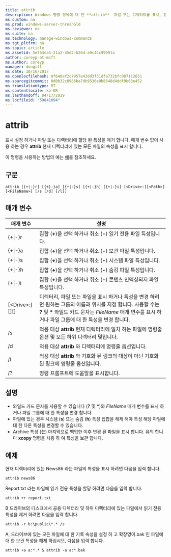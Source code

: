 ```yaml
---
title: attrib
description: Windows 명령 항목에 대 한 **attrib** -파일 또는 디렉터리를 표시, 집합 또는 제거 특성에 할당 합니다.
ms.custom: na
ms.prod: windows-server-threshold
ms.reviewer: na
ms.suite: na
ms.technology: manage-windows-commands
ms.tgt_pltfrm: na
ms.topic: article
ms.assetid: 5e763ca5-21a2-45d2-b26d-a9c44c99091a
author: coreyp-at-msft
ms.author: coreyp
manager: dongill
ms.date: 10/16/2017
ms.openlocfilehash: 0f640af2c7957e43dd3f31dfa732bfc887112651
ms.sourcegitcommit: 0d0b32c8986ba7db9536e0b8648d4ddf9b03e452
ms.translationtype: MT
ms.contentlocale: ko-KR
ms.lasthandoff: 04/17/2019
ms.locfileid: "59841094"
---
```

# <a name="attrib"></a>attrib



표시 설정 하거나 파일 또는 디렉터리에 할당 된 특성을 제거 합니다. 매개 변수 없이 사용 하는 경우 **attrib** 현재 디렉터리에 있는 모든 파일의 속성을 표시 합니다.

이 명령을 사용하는 방법의 예는 [예](#BKMK_examples)를 참조하세요.

## <a name="syntax"></a>구문

```
attrib [{+|-}r] [{+|-}a] [{+|-}s] [{+|-}h] [{+|-}i] [<Drive>:][<Path>][<FileName>] [/s [/d] [/l]]
```

## <a name="parameters"></a>매개 변수

|매개 변수|설명|
|---------|-----------|
|{+\|-}r|집합 (**+**)을 선택 하거나 취소 (**-**) 읽기 전용 파일 특성입니다.|
|{+\|-}a|집합 (**+**)을 선택 하거나 취소 (**-**) 보관 파일 특성입니다.|
|{+\|-}s|집합 (**+**)을 선택 하거나 취소 (**-**) 시스템 파일 특성입니다.|
|{+\|-}h|집합 (**+**)을 선택 하거나 취소 (**-**) 숨김 파일 특성입니다.|
|{+\|-}i|집합 (**+**)을 선택 하거나 취소 (**-**) 콘텐츠 인덱싱되지 파일 특성입니다.|
|[\<Drive>:][<Path>][<FileName>]|디렉터리, 파일 또는 파일을 표시 하거나 특성을 변경 하려면 원하는 그룹의 이름과 위치를 지정 합니다. 사용할 수는 **?** 및 **&#42;** 와일드 카드 문자는 *FileName* 매개 변수를 표시 하거나 파일 그룹에 대 한 특성을 변경 합니다.|
|/s|적용 대상 **attrib** 현재 디렉터리에 일치 하는 파일에 명령줄 옵션 및 모든 하위 디렉터리 및입니다.|
|/d|적용 대상 **attrib** 와 디렉터리에 명령줄 옵션입니다.|
|/l|적용 대상 **attrib** 와 기호화 된 링크의 대상이 아닌 기호화 된 링크에 명령줄 옵션입니다.|
|/?|명령 프롬프트에 도움말을 표시합니다.|

## <a name="remarks"></a>설명

-   와일드 카드 문자를 사용할 수 있습니다 (**?** 및 **&#42;**)와 *FileName* 매개 변수를 표시 하거나 파일 그룹에 대 한 특성을 변경 합니다.
-   파일에 있는 경우 시스템 (**s**) 또는 숨김 (**h**) 특성 집합을 해제 해야 특성 해당 파일에 대 한 다른 특성을 변경할 수 있습니다.
-   Archive 특성 (**는**) 마지막으로 백업한 이후 변경 된 파일을 표시 합니다. 유의 합니다 **xcopy** 명령을 사용 하 여 특성을 보관 합니다.

## <a name="BKMK_examples"></a>예제

현재 디렉터리에 있는 News86 라는 파일의 특성을 표시 하려면 다음을 입력 합니다.
```
attrib news86 
```
Report.txt 라는 파일에 읽기 전용 특성을 할당 하려면 다음을 입력 합니다.
```
attrib +r report.txt 
```
B 드라이브의 디스크에서 공용 디렉터리 및 하위 디렉터리에 있는 파일에서 읽기 전용 특성을 제거 하려면 다음을 입력 합니다.
```
attrib -r b:\public\*.* /s 
```
A, 드라이브에 있는 모든 파일에 대 한 기록 속성을 설정 하 고 확장명이.bak 인 파일에 대 한 보관 특성을 해제 하십시오, 다음을 입력 합니다.
```
attrib +a a:*.* & attrib -a a:*.bak 
```
